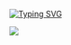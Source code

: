 [![Typing SVG](https://readme-typing-svg.demolab.com/?lines=NAH+I'D+WIN)](https://git.io/typing-svg)

<img src = "bbybsod/bbybsod/gojo-satoru-hollow-purple.gif style= width: 100%; border-radius: 10px; margin: 0px; max-height: 300px">